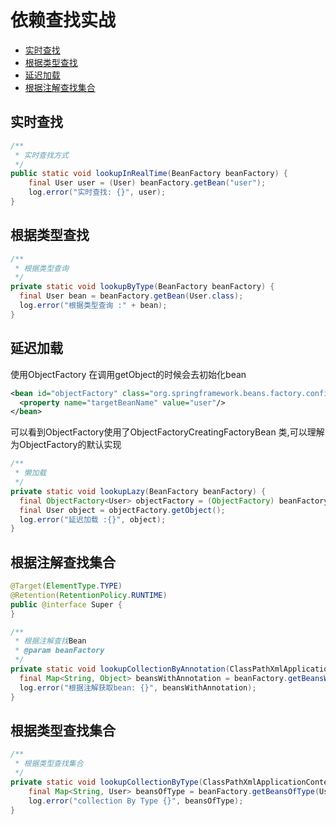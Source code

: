 # 依赖查找实战

- [实时查找](#实时查找)
- [根据类型查找](#根据类型查找)
- [延迟加载](#延迟加载)
- [根据注解查找集合](#根据注解查找集合)

## 实时查找

```java
/**
 * 实时查找方式
 */
public static void lookupInRealTime(BeanFactory beanFactory) {
    final User user = (User) beanFactory.getBean("user");
    log.error("实时查找: {}", user);
}
```
## 根据类型查找

```java
/**
 * 根据类型查询
 */
private static void lookupByType(BeanFactory beanFactory) {
  final User bean = beanFactory.getBean(User.class);
  log.error("根据类型查询 :" + bean);
}
```

## 延迟加载

使用ObjectFactory 在调用getObject的时候会去初始化bean

```xml
<bean id="objectFactory" class="org.springframework.beans.factory.config.ObjectFactoryCreatingFactoryBean">
  <property name="targetBeanName" value="user"/>
</bean>
```

可以看到ObjectFactory使用了ObjectFactoryCreatingFactoryBean 类,可以理解为ObjectFactory的默认实现

```java
/**
 * 懒加载
 */
private static void lookupLazy(BeanFactory beanFactory) {
  final ObjectFactory<User> objectFactory = (ObjectFactory) beanFactory.getBean("objectFactory");
  final User object = objectFactory.getObject();
  log.error("延迟加载 :{}", object);
}
```

## 根据注解查找集合

```java
@Target(ElementType.TYPE)
@Retention(RetentionPolicy.RUNTIME)
public @interface Super {
}
```

```java
/**
 * 根据注解查找Bean
 * @param beanFactory
 */
private static void lookupCollectionByAnnotation(ClassPathXmlApplicationContext beanFactory) {
  final Map<String, Object> beansWithAnnotation = beanFactory.getBeansWithAnnotation(Super.class);
  log.error("根据注解获取bean: {}", beansWithAnnotation);
}
```

## 根据类型查找集合

```java
/**
 * 根据类型查找集合
 */
private static void lookupCollectionByType(ClassPathXmlApplicationContext beanFactory) {
    final Map<String, User> beansOfType = beanFactory.getBeansOfType(User.class);
    log.error("collection By Type {}", beansOfType);
}
```
